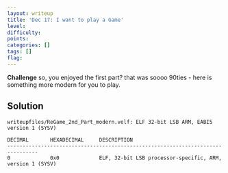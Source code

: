 ```yaml
---
layout: writeup
title: 'Dec 17: I want to play a Game'
level:
difficulty:
points:
categories: []
tags: []
flag:
---
```

**Challenge**
so, you enjoyed the first part? that was soooo 90ties - here is
something more modern for you to play.

## Solution

    writeupfiles/ReGame_2nd_Part_modern.velf: ELF 32-bit LSB ARM, EABI5 version 1 (SYSV)

    DECIMAL       HEXADECIMAL     DESCRIPTION
    --------------------------------------------------------------------------------
    0             0x0             ELF, 32-bit LSB processor-specific, ARM, version 1 (SYSV)


